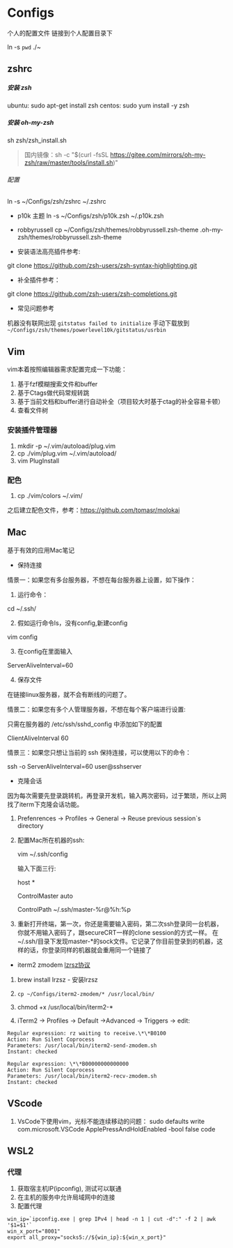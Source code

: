 # Configs
个人的配置文件
链接到个人配置目录下

ln -s `pwd` ./~

## zshrc


##### 安装 zsh
ubuntu: sudo apt-get install zsh
centos: sudo yum install -y zsh

##### 安装 oh-my-zsh
sh zsh/zsh_install.sh
> 国内镜像：sh -c "$(curl -fsSL https://gitee.com/mirrors/oh-my-zsh/raw/master/tools/install.sh)"

###### 配置
ln -s ~/Configs/zsh/zshrc ~/.zshrc
- p10k 主题
ln -s ~/Configs/zsh/p10k.zsh ~/.p10k.zsh
- robbyrussell
cp ~/Configs/zsh/themes/robbyrussell.zsh-theme .oh-my-zsh/themes/robbyrussell.zsh-theme

- 安装语法高亮插件参考:

git clone https://github.com/zsh-users/zsh-syntax-highlighting.git 

- 补全插件参考：

git clone https://github.com/zsh-users/zsh-completions.git

- 常见问题参考

机器没有联网出现 ```gitstatus failed to initialize```
手动下载放到```~/Configs/zsh/themes/powerlevel10k/gitstatus/usrbin```

## Vim
vim本着按照编辑器需求配置完成一下功能：
1. 基于fzf模糊搜索文件和buffer
2. 基于Ctags做代码常规转跳
3. 基于当前文档和buffer进行自动补全（项目较大时基于ctag的补全容易卡顿）
4. 查看文件树
### 安装插件管理器
1. mkdir -p ~/.vim/autoload/plug.vim
2. cp ./vim/plug.vim ~/.vim/autoload/
3. vim PlugInstall
 
### 配色
1. cp ./vim/colors ~/.vim/

之后建立配色文件，参考：https://github.com/tomasr/molokai

## Mac
基于有效的应用Mac笔记

- 保持连接

情景一：如果您有多台服务器，不想在每台服务器上设置，如下操作：

1. 运行命令：

cd ~/.ssh/

2. 假如运行命令ls，没有config,新建config

vim config

3. 在config在里面输入

ServerAliveInterval=60

4. 保存文件

在链接linux服务器，就不会有断线的问题了。

情景二：如果您有多个人管理服务器，不想在每个客户端进行设置:

只需在服务器的 /etc/ssh/sshd_config 中添加如下的配置

ClientAliveInterval 60

情景三：如果您只想让当前的 ssh 保持连接，可以使用以下的命令：

ssh -o ServerAliveInterval=60 user@sshserver

- 克隆会话

因为每次需要先登录跳转机，再登录开发机，输入两次密码，过于繁琐，所以上网找了iterm下克隆会话功能。

1. Prefenrences -> Profiles -> General -> Reuse previous session`s directory

2. 配置Mac所在机器的ssh:

    vim ~/.ssh/config
    
    输入下面三行:
    
    host *
    
    ControlMaster auto
    
    ControlPath ~/.ssh/master-%r@%h:%p
    
3. 重新打开终端，第一次，你还是需要输入密码，第二次ssh登录同一台机器，你就不用输入密码了，跟secureCRT一样的clone session的方式一样。 
在~/.ssh/目录下发现master-*的sock文件。它记录了你目前登录到的机器，这样的话，你登录同样的机器就会重用同一个链接了

- iterm2 zmodem [lzrsz协议](https://ohse.de/uwe/software/lrzsz.html)

1. brew install lrzsz  - 安装lrzsz

2. ```cp ~/Configs/iterm2-zmodem/* /usr/local/bin/```

3. chmod +x /usr/local/bin/iterm2-*

4. iTerm2 -> Profiles -> Default ->Advanced -> Triggers -> edit:

```
Regular expression: rz waiting to receive.\*\*B0100
Action: Run Silent Coprocess
Parameters: /usr/local/bin/iterm2-send-zmodem.sh
Instant: checked

Regular expression: \*\*B00000000000000
Action: Run Silent Coprocess
Parameters: /usr/local/bin/iterm2-recv-zmodem.sh
Instant: checked
```

## VScode
1. VsCode下使用vim，光标不能连续移动的问题：
sudo defaults write com.microsoft.VSCode ApplePressAndHoldEnabled -bool false
code

## WSL2
### 代理
1. 获取宿主机IP(ipconfig), 测试可以联通
2. 在主机的服务中允许局域网中的连接
3. 配置代理
```
win_ip=`ipconfig.exe | grep IPv4 | head -n 1 | cut -d":" -f 2 | awk '$1=$1'`
win_x_port="8001"
export all_proxy="socks5://${win_ip}:${win_x_port}"
```
